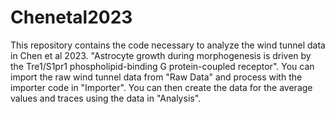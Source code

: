 # Chenetal2023

This repository contains the code necessary to analyze the wind tunnel data in Chen et al 2023. "Astrocyte growth during morphogenesis is driven by the Tre1/S1pr1 phospholipid-binding G protein-coupled receptor". You can import the raw wind tunnel data from "Raw Data" and process with the importer code in "Importer". You can then create the data for the average values and traces using the data in "Analysis".  
